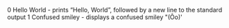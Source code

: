 0 Hello World - prints “Hello, World”, followed by a new line to the standard output
1 Confused smiley - displays a confused smiley "(Ôo)'
